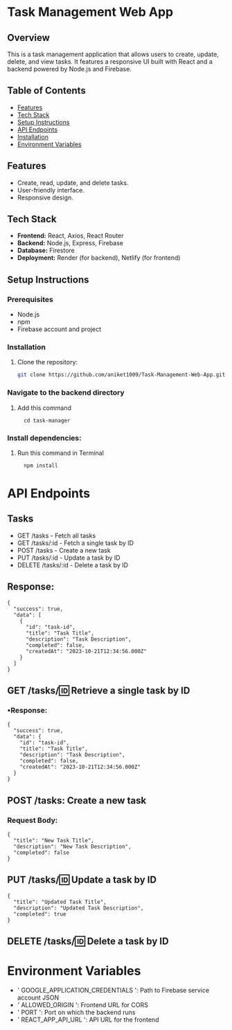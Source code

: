 # Task Management Web App

## Overview
This is a task management application that allows users to create, update, delete, and view tasks. It features a responsive UI built with React and a backend powered by Node.js and Firebase.

## Table of Contents
- [Features](#features)
- [Tech Stack](#tech-stack)
- [Setup Instructions](#setup-instructions)
- [API Endpoints](#api-endpoints)
- [Installation](#Installation)
- [Environment Variables](#environment-variables)

## Features
- Create, read, update, and delete tasks.
- User-friendly interface.
- Responsive design.

## Tech Stack
- **Frontend:** React, Axios, React Router
- **Backend:** Node.js, Express, Firebase
- **Database:** Firestore
- **Deployment:** Render (for backend), Netlify (for frontend)

## Setup Instructions

### Prerequisites
- Node.js
- npm
- Firebase account and project

### Installation
1. Clone the repository:
   ```bash
   git clone https://github.com/aniket1009/Task-Management-Web-App.git

### Navigate to the backend directory
1. Add this command
   ```bashI
     cd task-manager

### Install dependencies:
1. Run this command in Terminal
   ```bash
     npm install

# API Endpoints
## Tasks
- GET /tasks - Fetch all tasks
- GET /tasks/:id - Fetch a single task by ID
- POST /tasks - Create a new task
- PUT /tasks/:id - Update a task by ID
- DELETE /tasks/:id - Delete a task by ID

## Response:
```
{
  "success": true,
  "data": [
    {
      "id": "task-id",
      "title": "Task Title",
      "description": "Task Description",
      "completed": false,
      "createdAt": "2023-10-21T12:34:56.000Z"
    }
  ]
}

```

## GET /tasks/:id: Retrieve a single task by ID
### •Response:
```
{
  "success": true,
  "data": {
    "id": "task-id",
    "title": "Task Title",
    "description": "Task Description",
    "completed": false,
    "createdAt": "2023-10-21T12:34:56.000Z"
  }
}
```

## POST /tasks: Create a new task
### Request Body:
```
{
  "title": "New Task Title",
  "description": "New Task Description",
  "completed": false
}
```

## PUT /tasks/:id: Update a task by ID
```
{
  "title": "Updated Task Title",
  "description": "Updated Task Description",
  "completed": true
}
```

## DELETE /tasks/:id: Delete a task by ID


# Environment Variables
- ' GOOGLE_APPLICATION_CREDENTIALS ': Path to Firebase service account JSON
- ' ALLOWED_ORIGIN ': Frontend URL for CORS
- ' PORT ': Port on which the backend runs
- ' REACT_APP_API_URL ': API URL for the frontend


